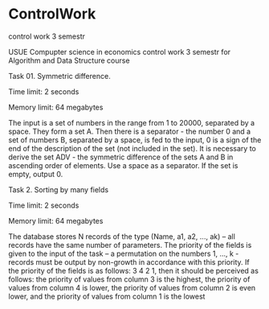# ControlWork
control work 3 semestr

USUE Compupter science in economics control work 3 semestr for Algorithm and Data Structure course

Task 01. Symmetric difference.

Time limit: 2 seconds

Memory limit: 64 megabytes

The input is a set of numbers in the range from 1 to 20000, separated by a space. They form a set A. Then there is a separator - the number 0 and a set of numbers B, separated by a space, is fed to the input, 0 is a sign of the end of the description of the set (not included in the set). It is necessary to derive the set ADV - the symmetric difference of the sets A and B in ascending order of elements. Use a space as a separator. If the set is empty, output 0.

Task 2. Sorting by many fields

Time limit: 2 seconds

Memory limit: 64 megabytes

The database stores N records of the type (Name, a1, a2, ..., ak) – all records have the same number of parameters. The priority of the fields is given to the input of the task – a permutation on the numbers 1, ..., k - records must be output by non-growth in accordance with this priority. If the priority of the fields is as follows: 3 4 2 1, then it should be perceived as follows: the priority of values from column 3 is the highest, the priority of values from column 4 is lower, the priority of values from column 2 is even lower, and the priority of values from column 1 is the lowest
